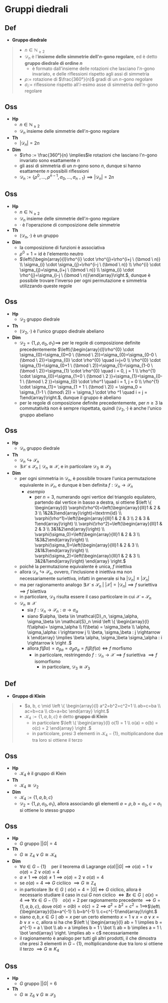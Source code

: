 # Gruppi diedrali

## Def

- **Gruppo diedrale**

> - $n \in \mathbb{N}_{\ge 2}$
> - $\mathcal{D}_n$ è l'**insieme delle simmetrie dell'$n$-gono regolare**, ed è detto **gruppo diedrale di ordine $n$**
>   - è formato dall'insieme delle rotazioni che lasciano l'$n$-gono invariato, e delle riflessioni rispetto agli assi di simmetria
> - $\rho :=$ rotazione di $\frac{360°}{n}$ gradi di un $n$-gono regolare
> - $\sigma_i :=$ riflessione rispetto all'$i$-esimo asse di simmetria dell'$n$-gono regolare

## Oss

- **Hp**
  - $n \in \mathbb{N}_{\ge 2}$
  - $\mathcal{D}_n$ insieme delle simmetrie dell'$n$-gono regolare
- **Th**
  - $|\mathcal{D}_n| = 2n$
- **Dim**
  - $\rho := \frac{360°}{n} \implies$le rotazioni che lasciano l'$n$-gono invariato sono esattamente $n$
  - gli assi di simmetria di un $n$-gono sono $n$, dunque si hanno esattamente $n$ possibili riflessioni
  - $\mathcal{D}_n := \{\rho^0, \ldots, \rho^{n - 1}, \sigma_0, \ldots, \sigma_{n-1}\} \implies |\mathcal{D}_n| = 2n$

## Oss

- **Hp**
  - $n \in \mathbb{N}_{\ge 2}$
  - $\mathcal{D}_n$ insieme delle simmetrie dell'$n$-gono regolare
  - $\cdot$ è l'operazione di composizione delle simmetrie
- **Th**
  - $(\mathcal{D}_n, \cdot)$ è un gruppo
- **Dim**
  - la composizione di funzioni è associativa
  - $\rho^0 = 1 = \textrm{id}$ è l'elemento neutro
  - $\left\{\begin{array}{l}\rho^{i} \cdot \rho^{j}=\rho^{i+j \ (\bmod \ n)} \\ \sigma_{i} \cdot \sigma_{j}=\rho^{i-j \ (\bmod \ n)} \\ \rho^{i} \cdot \sigma_{j}=\sigma_{i+j \ (\bmod \ n)} \\ \sigma_{i} \cdot \rho^{j}=\sigma_{i-j \ (\bmod \ n)}\end{array}\right.$, dunque è possibile trovare l'inverso per ogni permutazione e simmetria utilizzando queste regole

## Oss

- **Hp**
  - $\mathcal{D}_2$ gruppo diedrale
- **Th**
  - $(\mathcal{D}_2, \cdot)$ è l'unico gruppo diedrale abeliano
- **Dim**
  - $\mathcal{D}_2 = \{1, \rho, \sigma_0, \sigma_1\} \implies$ per le regole di composizione definite precedentemente $\left\{\begin{array}{l}\rho^{0} \cdot \sigma_{0}=\sigma_{0+0 \ (\bmod \ 2)}=\sigma_{0}=\sigma_{0-0 \ (\bmod \ 2)}=\sigma_{0} \cdot \rho^{0} \quad i=j=0 \\ \rho^{0} \cdot \sigma_{1}=\sigma_{0+1 \ (\bmod \ 2)}=\sigma_{1}=\sigma_{1-0 \ (\bmod \ 2)}=\sigma_{1} \cdot \rho^{0} \quad i = 0, j = 1 \\ \rho^{1} \cdot \sigma_{0}=\sigma_{1+0 \ (\bmod \ 2 )}=\sigma_{1}=\sigma_{0-1 \ (\bmod \ 2 )}=\sigma_{0} \cdot \rho^1 \quad i = 1, j = 0 \\ \rho^{1} \cdot \sigma_{1}= \sigma_{1 + 1 \ (\bmod \ 2)} = \sigma_0 = \sigma_{1-1 \ (\bmod\  2)} = \sigma_1 \cdot \rho ^1 \quad i = j = 1\end{array}\right.$, dunque il gruppo è abeliano
  - per le regole di composizione definite precedentemente, per $n \ge 3$ la commutatività non è sempre rispettata, quindi $(\mathcal{D}_2, \cdot)$ è anche l'unico gruppo abeliano

## Oss

- **Hp**
  - $\mathcal{D}_n$ gruppo diedrale
- **Th**
  - $\mathcal{D}_n \hookrightarrow \mathcal{S}_n$
  - $\exists \mathcal{X} \leqslant \mathcal{S}_n \mid \mathcal{D}_n \cong \mathcal{X}$, e in particolare $\mathcal{D}_3 \cong \mathcal{S}_3$
- **Dim**
  - per ogni simmetria in $\mathcal{D}_n$, è possibile trovare l'unica permutazione equivalente in $\mathcal{S}_n$, e dunque è ben definita $f: \mathcal{D}_n \rightarrow \mathcal{S}_n$
    - _esempio_
        - per $n = 3$, numerando ogni vertice del triangolo equilatero, partendo dal vertice in basso a destra, si ottiene $\left \{ \begin{array}{l} \varphi(\rho^0)=\left(\begin{array}{lll}1 & 2 & 3 \\ 1&2&3\end{array}\right)=\textrm{id} \\ \varphi(\rho^1)=\left(\begin{array}{lll}1 & 2 & 3 \\ 2 & 3 & 1\end{array}\right) \\ \varphi(\rho^2)=\left(\begin{array}{lll}1 & 2 & 3 \\ 3&1&2\end{array}\right) \\ \varphi(\sigma_0)=\left(\begin{array}{lll}1 & 2 & 3 \\ 1&3&2\end{array}\right) \\ \varphi(\sigma_1)=\left(\begin{array}{lll}1 & 2 & 3 \\ 2&1&3\end{array}\right) \\ \varphi(\sigma_2)=\left(\begin{array}{lll}1 & 2 & 3 \\ 3&2&1\end{array}\right) \end{array} \right.$
  - poiché la permutazione equivalente è unica, $f$ iniettiva
  - allora $\mathcal{D}_n \hookrightarrow \mathcal{S}_n$, ovvero, l'inclusione è iniettiva ma non necessariamente suriettiva, infatti in generale si ha $|\mathcal{D}_n| \le |\mathcal{S}_n|$
  - ma per ragionamento analogo $\exists \mathcal{X} \leqslant \mathcal{S}_n \ \big\vert \ |\mathcal{X}| = |\mathcal{D}_n| \implies f$ suriettiva $\implies f$ biiettiva
  - in particolare, $\mathcal{D}_3$ risulta essere il caso particolare in cui $\mathcal{X} = \mathcal{S}_n$
  - $\mathcal{D}_n \cong \mathcal{X}$
    - sia $f: \mathcal{D}_n \rightarrow \mathcal{S}_n : \alpha \rightarrow \sigma_\alpha$
    - siano $\alpha, \beta \in \mathcal{D}_n, \sigma_\alpha, \sigma_\beta \in \mathcal{S}_n \mid \left \{ \begin{array}{l} f(\alpha)= \sigma_\alpha \\ f(\beta) = \sigma_\beta \\ \alpha, \sigma_\alpha: i \rightarrow j \\ \beta, \sigma_\beta : j \rightarrow k \end{array} \implies \beta \alpha, \sigma_\beta \sigma_\alpha : i \rightarrow k \right .$
    - allora $f(\beta \alpha) = \sigma_{\beta\alpha} = \sigma_\beta \sigma_\alpha= f(\beta ) f(\alpha) \iff f$ morfismo
        - in particolare, restringendo $f: \mathcal{D}_n \rightarrow \mathcal{X} \implies f$ suriettiva $\implies f$ isomorfismo
            - in particolare, $\mathcal{D}_3 \cong \mathcal{S}_3$

## Def

- **Gruppo di Klein**

> - $a, b, c \mid \left \{ \begin{array}{l} a^2=b^2=c^2=1 \\ ab=c=ba \\ ac=b=ca \\ cb=a=bc \end{array} \right.$
> - $\mathcal{K}_4 := \{1, a, b, c\}$ è detto **gruppo di Klein**
>   - in particolare $\left \{ \begin{array}{l} o(1) = 1 \\ o(a) = o(b) = o(c) = 2 \end{array} \right .$
>   - in particolare, presi $3$ elementi in $\mathcal{K}_4 - \{1\}$, moltiplicandone due tra loro si ottiene il terzo

## Oss

- **Hp**
  - $\mathcal{K}_4$ è il gruppo di Klein
- **Th**
  - $\mathcal{K}_4 \cong \mathcal{D}_2$
- **Dim**
  - $\mathcal{K}_4:=\{1, a, b, c\}$
  - $\mathcal{D}_2 = \{1, \rho, \sigma_0, \sigma_1\}$, allora associando gli elementi $a=\rho, b= \sigma_0, c= \sigma_1$ si ottiene lo stesso gruppo

## Oss

- **Hp**
    - $G$ gruppo $\bigg\vert |G|=4$
- **Th**
    - $G \cong \mathbb{Z}_4 \lor G \cong \mathcal{K}_4$
- **Dim**
    - $\forall a \in G - \{1\} \quad$per il teorema di Lagrange $o(a) \bigg\vert |G| \implies o(a)=1 \lor o(a) =2 \lor o(a) = 4$
    - $a \neq 1 \implies o(a) \neq 1 \implies o(a) = 2 \lor o(a) = 4$
    - se $o(a)=4 \implies G$ cicliico $\implies G \cong \mathbb{Z}_4$
    - in particolare $\exists x \in G \mid o(x) = 4 = |G| \iff G$ ciclico, allora è necessario studiare il caso in cui $G$ non ciclico $\iff \nexists x \in G \mid o(x) = 4 \implies \forall x \in G - \{1\} \quad o(x) = 2$ per ragionamento precedente $\implies G = \{1, a, b, c\}$, dove $o(a)=o(b)=o(c)=2 \implies a^2=b^2=c^2=1 \implies$$\left\{\begin{array}{l}a=a^{-1} \\ b=b^{-1} \\ c=c^{-1}\end{array}\right.$
    - siano $a, b, x \in G \mid ab = x$ per un certo elemento $x = 1 \lor x = a \lor x = b \lor x = c$, allora si ha che $\left \{ \begin{array}{l} ab = 1 \implies b = a^{-1} = a \ \bot \\ ab = a \implies b = 1 \ \bot \\ ab = b \implies a = 1 \ \bot \end{array} \right. \implies ab = c$ necessariamente
    - il ragionamento è analogo per tutti gli altri prodotti, il che dimostra che presi $3$ elementi in $G - \{1\}$, moltiplicandone due tra loro si ottiene il terzo $\implies G \cong K_4$

## Oss

- **Hp**
    - $G$ gruppo $\bigg\vert |G| = 6$
- **Th**
    - $G \cong \mathbb{Z}_6 \lor G \cong \mathcal{S}_3$

